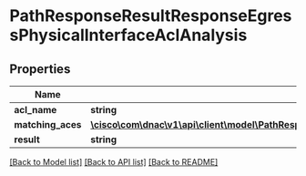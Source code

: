 # PathResponseResultResponseEgressPhysicalInterfaceAclAnalysis

## Properties
Name | Type | Description | Notes
------------ | ------------- | ------------- | -------------
**acl_name** | **string** |  | [optional] 
**matching_aces** | [**\cisco\com\dnac\v1\api\client\model\PathResponseResultResponseEgressPhysicalInterfaceAclAnalysisMatchingAces[]**](PathResponseResultResponseEgressPhysicalInterfaceAclAnalysisMatchingAces.md) |  | [optional] 
**result** | **string** |  | [optional] 

[[Back to Model list]](../README.md#documentation-for-models) [[Back to API list]](../README.md#documentation-for-api-endpoints) [[Back to README]](../README.md)



